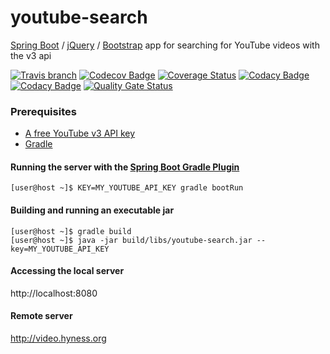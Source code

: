 # youtube-search
[Spring Boot](http://projects.spring.io/spring-boot/) / [jQuery](https://jquery.com/) / [Bootstrap](https://getbootstrap.com/) app for searching for YouTube videos with the v3 api

[![Travis branch](https://img.shields.io/travis/hyness/youtube-search/develop?logo=travis)](https://travis-ci.org/hyness/youtube-search)
[![Codecov Badge](https://img.shields.io/codecov/c/github/hyness/youtube-search/develop?logo=codecov)](https://codecov.io/gh/hyness/youtube-search/branch/develop)
[![Coverage Status](https://img.shields.io/coveralls/github/hyness/youtube-search/develop?logo=coveralls)](https://coveralls.io/github/hyness/youtube-search?branch=develop)
[![Codacy Badge](https://img.shields.io/codacy/grade/5cf21d9dc86b48d08b679e33eff9fa9d/develop?logo=codacy)](https://www.codacy.com/manual/hyness/youtube-search?utm_source=github.com&amp;utm_medium=referral&amp;utm_content=hyness/youtube-search&amp;utm_campaign=Badge_Grade)
[![Codacy Badge](https://img.shields.io/codacy/coverage/5cf21d9dc86b48d08b679e33eff9fa9d/develop?logo=codacy)](https://www.codacy.com/manual/hyness/youtube-search?utm_source=github.com&utm_medium=referral&utm_content=hyness/youtube-search&utm_campaign=Badge_Coverage)
[![Quality Gate Status](https://img.shields.io/sonar/alert_status/youtube-search?logo=sonarcloud&server=https%3A%2F%2Fsonarcloud.io)](https://sonarcloud.io/dashboard?id=youtube-search)

### Prerequisites
* [A free YouTube v3 API key](https://developers.google.com/youtube/registering_an_application#Create_API_Keys)
* [Gradle](https://gradle.org)

#### Running the server with the [Spring Boot Gradle Plugin](https://docs.spring.io/spring-boot/docs/current/gradle-plugin/reference/html/)
```
[user@host ~]$ KEY=MY_YOUTUBE_API_KEY gradle bootRun
```

#### Building and running an executable jar
```
[user@host ~]$ gradle build
[user@host ~]$ java -jar build/libs/youtube-search.jar --key=MY_YOUTUBE_API_KEY
```

#### Accessing the local server
http://localhost:8080

#### Remote server
http://video.hyness.org
